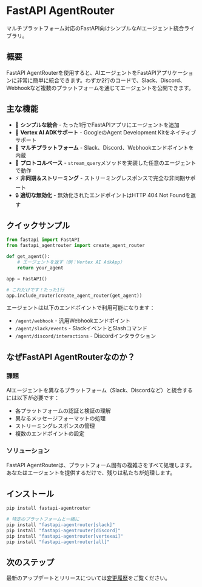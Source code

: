 # FastAPI AgentRouter

マルチプラットフォーム対応のFastAPI向けシンプルなAIエージェント統合ライブラリ。

## 概要

FastAPI AgentRouterを使用すると、AIエージェントをFastAPIアプリケーションに非常に簡単に統合できます。わずか2行のコードで、Slack、Discord、Webhookなど複数のプラットフォームを通じてエージェントを公開できます。

## 主な機能

- 🚀 **シンプルな統合** - たった1行でFastAPIアプリにエージェントを追加
- 🤖 **Vertex AI ADKサポート** - GoogleのAgent Development Kitをネイティブサポート
- 🔌 **マルチプラットフォーム** - Slack、Discord、Webhookエンドポイントを内蔵
- 🎯 **プロトコルベース** - `stream_query`メソッドを実装した任意のエージェントで動作
- ⚡ **非同期＆ストリーミング** - ストリーミングレスポンスで完全な非同期サポート
- 🔒 **適切な無効化** - 無効化されたエンドポイントはHTTP 404 Not Foundを返す

## クイックサンプル

```python
from fastapi import FastAPI
from fastapi_agentrouter import create_agent_router

def get_agent():
    # エージェントを返す（例：Vertex AI AdkApp）
    return your_agent

app = FastAPI()

# これだけです！たった1行
app.include_router(create_agent_router(get_agent))
```

エージェントは以下のエンドポイントで利用可能になります：
- `/agent/webhook` - 汎用Webhookエンドポイント
- `/agent/slack/events` - SlackイベントとSlashコマンド
- `/agent/discord/interactions` - Discordインタラクション

## なぜFastAPI AgentRouterなのか？

### 課題
AIエージェントを異なるプラットフォーム（Slack、Discordなど）と統合するには以下が必要です：
- 各プラットフォームの認証と検証の理解
- 異なるメッセージフォーマットの処理
- ストリーミングレスポンスの管理
- 複数のエンドポイントの設定

### ソリューション
FastAPI AgentRouterは、プラットフォーム固有の複雑さをすべて処理します。あなたはエージェントを提供するだけで、残りは私たちが処理します。

## インストール

```bash
pip install fastapi-agentrouter

# 特定のプラットフォームと一緒に
pip install "fastapi-agentrouter[slack]"
pip install "fastapi-agentrouter[discord]"
pip install "fastapi-agentrouter[vertexai]"
pip install "fastapi-agentrouter[all]"
```

## 次のステップ

最新のアップデートとリリースについては[変更履歴](changelog.md)をご覧ください。
